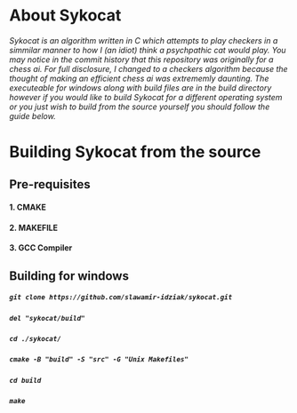 # About Sykocat
###### Sykocat is an algorithm written in C which attempts to play checkers in a simmilar manner to how I (an idiot) think a psychpathic cat would play. You may notice in the commit history that this repository was originally for a chess ai. For full disclosure, I changed to a checkers algorithm because the thought of making an efficient chess ai was extrememly daunting. The executeable for windows along with build files are in the build directory however if you would like to build Sykocat for a different operating system or you just wish to build from the source yourself you should follow the guide below.

# Building Sykocat from the source
## Pre-requisites
#### 1. CMAKE 
#### 2. MAKEFILE
#### 3. GCC Compiler
## Building for windows
##### `git clone https://github.com/slawamir-idziak/sykocat.git`
##### `del "sykocat/build"`
##### `cd ./sykocat/`
##### `cmake -B "build" -S "src" -G "Unix Makefiles"`
##### `cd build`
##### `make`
